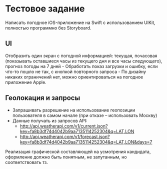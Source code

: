 # Тестовое задание

Написать погодное iOS-приложение на Swift с использованием UIKit, полностью программно без Storyboard.

## UI

Отобразить один экран с погодной информацией: текущая, почасовая (показывать оставшиеся часы из текущего дня и все часы следующего), прогноз погоды на 7 дней - Обработать показ загрузки и ошибку, если что-то пошло не так, с кнопкой повторного запроса - По дизайну никаких ограничений нет, можно ориентироваться на погодное приложение Apple.

## Геолокация и запросы

- Запрашивать разрешение на использование геопозиции пользователя в самом начале (при отказе – использовать Москву)
- Данные получать из запросов API:
  - http://api.weatherapi.com/v1/current.json?key=fa8b3df74d4042b9aa7135114252304&q=LAT,LON
  - http://api.weatherapi.com/v1/forecast.json?key=fa8b3df74d4042b9aa7135114252304&q=LAT,LON&days=7

Реализация графической составляющей на усмотрения кандидата, оформление должно быть понятным, не запутанным, но соответствовать тз.
